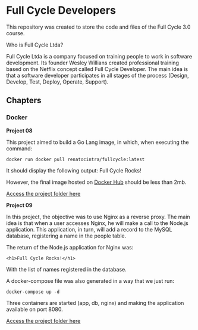 # Full Cycle Developers

This repository was created to store the code and files of the Full Cycle 3.0 course.

Who is Full Cycle Ltda?

Full Cycle Ltda is a company focused on training people to work in software development. Its founder Wesley Willians created professional training based on the Netflix concept called Full Cycle Developer. The main idea is that a software developer participates in all stages of the process (Design, Develop, Test, Deploy, Operate, Support).

## Chapters

### Docker

**Project 08**

This project aimed to build a Go Lang image, in which, when executing the command:

`docker run docker pull renatocintra/fullcycle:latest`

It should display the following output: Full Cycle Rocks!

However, the final image hosted on [Docker Hub](https://hub.docker.com/r/renatocintra/fullcycle) should be less than 2mb.

[Access the project folder here](https://github.com/racintra/fullcycle/tree/main/project_08)

**Project 09**

In this project, the objective was to use Nginx as a reverse proxy. The main idea is that when a user accesses Nginx, he will make a call to the Node.js application. This application, in turn, will add a record to the MySQL database, registering a name in the people table.

The return of the Node.js application for Nginx was:

`<h1>Full Cycle Rocks!</h1>`

With the list of names registered in the database.

A docker-compose file was also generated in a way that we just run:

`docker-compose up -d`

Three containers are started (app, db, nginx) and making the application available on port 8080.

[Access the project folder here](https://github.com/racintra/fullcycle/tree/main/project_09)

